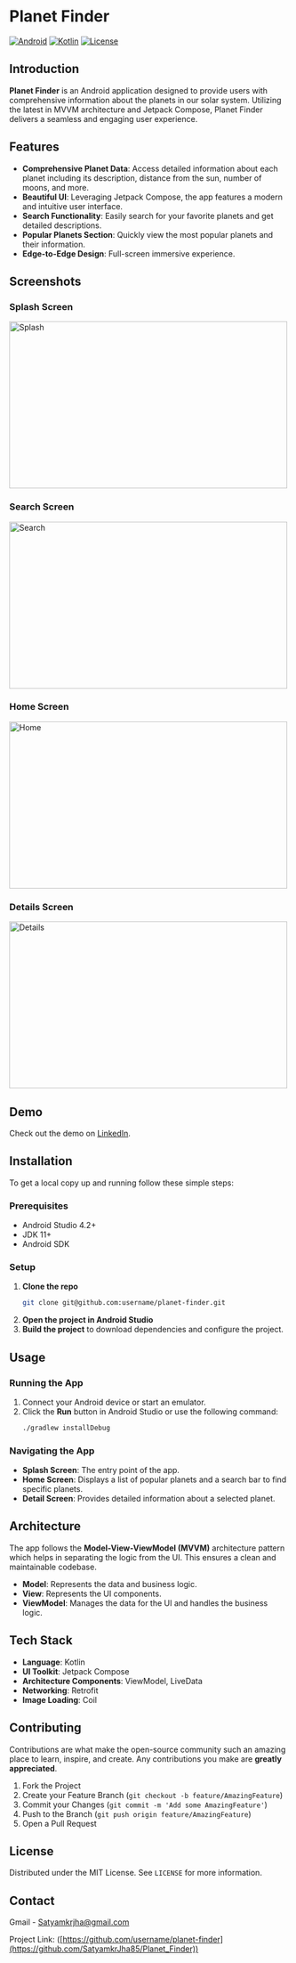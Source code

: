 # Planet Finder

[![Android](https://img.shields.io/badge/platform-android-green.svg)](https://www.android.com/)
[![Kotlin](https://img.shields.io/badge/Kotlin-1.5.21-blue.svg)](https://kotlinlang.org/)
[![License](https://img.shields.io/badge/license-MIT-blue.svg)](https://opensource.org/licenses/MIT)

## Introduction

**Planet Finder** is an Android application designed to provide users with comprehensive information about the planets in our solar system. Utilizing the latest in MVVM architecture and Jetpack Compose, Planet Finder delivers a seamless and engaging user experience.

## Features

- **Comprehensive Planet Data**: Access detailed information about each planet including its description, distance from the sun, number of moons, and more.
- **Beautiful UI**: Leveraging Jetpack Compose, the app features a modern and intuitive user interface.
- **Search Functionality**: Easily search for your favorite planets and get detailed descriptions.
- **Popular Planets Section**: Quickly view the most popular planets and their information.
- **Edge-to-Edge Design**: Full-screen immersive experience.

## Screenshots

### Splash Screen
<img src="https://github.com/SatyamkrJha85/Planet_Finder/assets/111700337/5ad3b768-3325-4d75-bea9-44aaa38592f8" alt="Splash" width="500" height="300">

### Search Screen
<img src="https://github.com/SatyamkrJha85/Planet_Finder/assets/111700337/e4d8de2c-7526-4ade-97d5-62a059d19864" alt="Search" width="500" height="300">

### Home Screen
<img src="https://github.com/SatyamkrJha85/Planet_Finder/assets/111700337/e91a4ec3-321e-413f-a861-0b9662248f68" alt="Home" width="500" height="300">

### Details Screen
<img src="https://github.com/SatyamkrJha85/Planet_Finder/assets/111700337/077c85f0-f1a5-4d07-9382-83718e1a350b" alt="Details" width="500" height="300">

## Demo

Check out the demo on [LinkedIn](https://www.linkedin.com/posts/satyamkrjha_androiddevelopment-jetpackcompose-kotlin-activity-7212717877425057792-78Nr?utm_source=share&utm_medium=member_desktop).


## Installation

To get a local copy up and running follow these simple steps:

### Prerequisites

- Android Studio 4.2+
- JDK 11+
- Android SDK

### Setup

1. **Clone the repo**
    ```sh
    git clone git@github.com:username/planet-finder.git
    ```
2. **Open the project in Android Studio**
3. **Build the project** to download dependencies and configure the project.

## Usage

### Running the App

1. Connect your Android device or start an emulator.
2. Click the **Run** button in Android Studio or use the following command:
    ```sh
    ./gradlew installDebug
    ```

### Navigating the App

- **Splash Screen**: The entry point of the app.
- **Home Screen**: Displays a list of popular planets and a search bar to find specific planets.
- **Detail Screen**: Provides detailed information about a selected planet.

## Architecture

The app follows the **Model-View-ViewModel (MVVM)** architecture pattern which helps in separating the logic from the UI. This ensures a clean and maintainable codebase.

- **Model**: Represents the data and business logic.
- **View**: Represents the UI components.
- **ViewModel**: Manages the data for the UI and handles the business logic.

## Tech Stack

- **Language**: Kotlin
- **UI Toolkit**: Jetpack Compose
- **Architecture Components**: ViewModel, LiveData
- **Networking**: Retrofit
- **Image Loading**: Coil

## Contributing

Contributions are what make the open-source community such an amazing place to learn, inspire, and create. Any contributions you make are **greatly appreciated**.

1. Fork the Project
2. Create your Feature Branch (`git checkout -b feature/AmazingFeature`)
3. Commit your Changes (`git commit -m 'Add some AmazingFeature'`)
4. Push to the Branch (`git push origin feature/AmazingFeature`)
5. Open a Pull Request

## License

Distributed under the MIT License. See `LICENSE` for more information.

## Contact

Gmail - [Satyamkrjha@gmail.com](mailto:satyamkrjha85@gmail.com)

Project Link: ([https://github.com/username/planet-finder](https://github.com/SatyamkrJha85/Planet_Finder))
